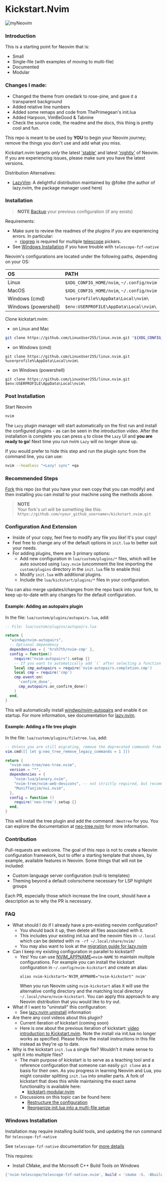 # Kickstart.Nvim

![myNeovim](https://github.com/LinuxUser255/linux.nvim/assets/46334926/27646174-e933-4c16-a04b-ce8241c60cd8)



### Introduction

This is a starting point for Neovim that is:

* Small
* Single-file (with examples of moving to multi-file)
* Documented
* Modular

### Changes I made:
- Changed the theme from onedark to rose-pine, and gave it a transparent background
- Added relative line numbers
- Added some remaps and code from ThePrimegean's init.lua
- Added Harpoon, VimBeGood & Tabnine
- Check the source code, the readme and the docs, this thing is pretty cool and fun.
  
This repo is meant to be used by **YOU** to begin your Neovim journey; remove the things you don't use and add what you miss.

Kickstart.nvim targets *only* the latest ['stable'](https://github.com/neovim/neovim/releases/tag/stable) and latest ['nightly'](https://github.com/neovim/neovim/releases/tag/nightly) of Neovim. If you are experiencing issues, please make sure you have the latest versions.

Distribution Alternatives:
- [LazyVim](https://www.lazyvim.org/): A delightful distribution maintained by @folke (the author of lazy.nvim, the package manager used here)

### Installation

> **NOTE** 
> [Backup](#FAQ) your previous configuration (if any exists)

Requirements:
* Make sure to review the readmes of the plugins if you are experiencing errors. In particular:
  * [ripgrep](https://github.com/BurntSushi/ripgrep#installation) is required for multiple [telescope](https://github.com/nvim-telescope/telescope.nvim#suggested-dependencies) pickers.
* See [Windows Installation](#Windows-Installation) if you have trouble with `telescope-fzf-native`

Neovim's configurations are located under the following paths, depending on your OS:

| OS | PATH |
| :- | :--- |
| Linux | `$XDG_CONFIG_HOME/nvim`, `~/.config/nvim` |
| MacOS | `$XDG_CONFIG_HOME/nvim`, `~/.config/nvim` |
| Windows (cmd)| `%userprofile%\AppData\Local\nvim\` |
| Windows (powershell)| `$env:USERPROFILE\AppData\Local\nvim\` |

Clone kickstart.nvim:

- on Linux and Mac
```sh
git clone https://github.com/LinuxUser255/linux.nvim.git "${XDG_CONFIG_HOME:-$HOME/.config}"/nvim
```

- on Windows (cmd)
```
git clone https://github.com/LinuxUser255/linux.nvim.git %userprofile%\AppData\Local\nvim\ 
```

- on Windows (powershell)
```
git clone https://github.com/LinuxUser255/linux.nvim.git $env:USERPROFILE\AppData\Local\nvim\ 
```


### Post Installation

Start Neovim

```sh
nvim
```

The `Lazy` plugin manager will start automatically on the first run and install the configured plugins - as can be seen in the introduction video. After the installation is complete you can press `q` to close the `Lazy` UI and **you are ready to go**! Next time you run nvim `Lazy` will no longer show up.

If you would prefer to hide this step and run the plugin sync from the command line, you can use:

```sh
nvim --headless "+Lazy! sync" +qa
```

### Recommended Steps

[Fork](https://docs.github.com/en/get-started/quickstart/fork-a-repo) this repo (so that you have your own copy that you can modify) and then installing you can install to your machine using the methods above.

> **NOTE**  
> Your fork's url will be something like this: `https://github.com/<your_github_username>/kickstart.nvim.git`

### Configuration And Extension

* Inside of your copy, feel free to modify any file you like! It's your copy!
* Feel free to change any of the default options in `init.lua` to better suit your needs.
* For adding plugins, there are 3 primary options:
  * Add new configuration in `lua/custom/plugins/*` files, which will be auto sourced using `lazy.nvim` (uncomment the line importing the `custom/plugins` directory in the `init.lua` file to enable this)
  * Modify `init.lua` with additional plugins.
  * Include the `lua/kickstart/plugins/*` files in your configuration.

You can also merge updates/changes from the repo back into your fork, to keep up-to-date with any changes for the default configuration.

#### Example: Adding an autopairs plugin

In the file: `lua/custom/plugins/autopairs.lua`, add:

```lua
-- File: lua/custom/plugins/autopairs.lua

return {
  "windwp/nvim-autopairs",
  -- Optional dependency
  dependencies = { 'hrsh7th/nvim-cmp' },
  config = function()
    require("nvim-autopairs").setup {}
    -- If you want to automatically add `(` after selecting a function or method
    local cmp_autopairs = require('nvim-autopairs.completion.cmp')
    local cmp = require('cmp')
    cmp.event:on(
      'confirm_done',
      cmp_autopairs.on_confirm_done()
    )
  end,
}
```


This will automatically install [windwp/nvim-autopairs](https://github.com/windwp/nvim-autopairs) and enable it on startup. For more information, see documentation for [lazy.nvim](https://github.com/folke/lazy.nvim).

#### Example: Adding a file tree plugin

In the file: `lua/custom/plugins/filetree.lua`, add:

```lua
-- Unless you are still migrating, remove the deprecated commands from v1.x
vim.cmd([[ let g:neo_tree_remove_legacy_commands = 1 ]])

return {
  "nvim-neo-tree/neo-tree.nvim",
  version = "*",
  dependencies = {
    "nvim-lua/plenary.nvim",
    "nvim-tree/nvim-web-devicons", -- not strictly required, but recommended
    "MunifTanjim/nui.nvim",
  },
  config = function ()
    require('neo-tree').setup {}
  end,
}
```

This will install the tree plugin and add the command `:Neotree` for you. You can explore the documentation at [neo-tree.nvim](https://github.com/nvim-neo-tree/neo-tree.nvim) for more information.

### Contribution

Pull-requests are welcome. The goal of this repo is not to create a Neovim configuration framework, but to offer a starting template that shows, by example, available features in Neovim. Some things that will not be included:

* Custom language server configuration (null-ls templates)
* Theming beyond a default colorscheme necessary for LSP highlight groups

Each PR, especially those which increase the line count, should have a description as to why the PR is necessary.

### FAQ

* What should I do if I already have a pre-existing neovim configuration?
  * You should back it up, then delete all files associated with it.
  * This includes your existing init.lua and the neovim files in `~/.local` which can be deleted with `rm -rf ~/.local/share/nvim/`
  * You may also want to look at the [migration guide for lazy.nvim](https://github.com/folke/lazy.nvim#-migration-guide)
* Can I keep my existing configuration in parallel to kickstart?
  * Yes! You can use [NVIM_APPNAME](https://neovim.io/doc/user/starting.html#%24NVIM_APPNAME)`=nvim-NAME` to maintain multiple configurations. For example you can install the kickstart configuration in `~/.config/nvim-kickstart` and create an alias:
    ```
    alias nvim-kickstart='NVIM_APPNAME="nvim-kickstart" nvim'
    ```
    When you run Neovim using `nvim-kickstart` alias it will use the alternative config directory and the matching local directory `~/.local/share/nvim-kickstart`. You can apply this approach to any Neovim distribution that you would like to try out.
* What if I want to "uninstall" this configuration:
  * See [lazy.nvim uninstall](https://github.com/folke/lazy.nvim#-uninstalling) information
* Are there any cool videos about this plugin?
  * Current iteration of kickstart (coming soon)
  * Here is one about the previous iteration of kickstart: [video introduction to Kickstart.nvim](https://youtu.be/stqUbv-5u2s). Note the install via init.lua no longer works as specified. Please follow the install instructions in this file instead as they're up to date.
* Why is the kickstart `init.lua` a single file? Wouldn't it make sense to split it into multiple files?
  * The main purpose of kickstart is to serve as a teaching tool and a reference
    configuration that someone can easily `git clone` as a basis for their own.
    As you progress in learning Neovim and Lua, you might consider splitting `init.lua`
    into smaller parts. A fork of kickstart that does this while maintaining the exact
    same functionality is available here:
    * [kickstart-modular.nvim](https://github.com/dam9000/kickstart-modular.nvim)
  * Discussions on this topic can be found here:
    * [Restructure the configuration](https://github.com/nvim-lua/kickstart.nvim/issues/218)
    * [Reorganize init.lua into a multi-file setup](https://github.com/nvim-lua/kickstart.nvim/pull/473)

### Windows Installation

Installation may require installing build tools, and updating the run command for `telescope-fzf-native`

See `telescope-fzf-native` documentation for [more details](https://github.com/nvim-telescope/telescope-fzf-native.nvim#installation)

This requires:

- Install CMake, and the Microsoft C++ Build Tools on Windows

```lua
{'nvim-telescope/telescope-fzf-native.nvim', build = 'cmake -S. -Bbuild -DCMAKE_BUILD_TYPE=Release && cmake --build build --config Release && cmake --install build --prefix build' }
```

